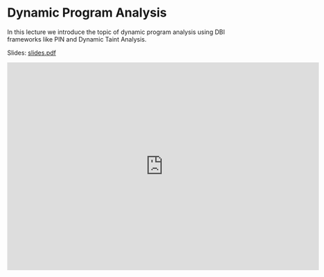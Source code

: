 # Dynamic Program Analysis

In this lecture we introduce the topic of dynamic program analysis using DBI frameworks like PIN and Dynamic Taint Analysis.

Slides: [slides.pdf](/resources/lecture_slides/dyn.pdf)

<center>
    <iframe width="720" height="480" src="https://www.youtube.com/embed/ceO8pRgimsM" title="YouTube video player" frameborder="0" allow="accelerometer; autoplay; clipboard-write; encrypted-media; gyroscope; picture-in-picture; web-share" allowfullscreen></iframe>
</center>
